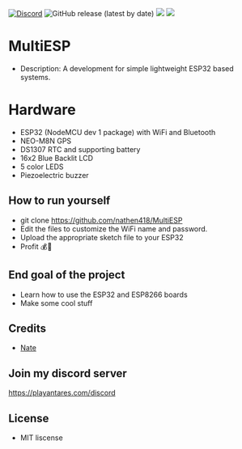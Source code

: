 [![Discord](https://discordapp.com/api/guilds/649703068799336454/widget.png)](https://discordapp.com/invite/KKYw763)
![GitHub release (latest by date)](https://img.shields.io/github/v/release/nathen418/MultiESP?style=social)
![](https://img.shields.io/github/repo-size/nathen418/MultiESP?color=Green&style=flat-square)
![](https://img.shields.io/tokei/lines/github/nathen418/MultiESP?style=flat-square)  

# MultiESP

- Description: A development for simple lightweight ESP32 based systems.

# Hardware
- ESP32 (NodeMCU dev 1 package) with WiFi and Bluetooth
- NEO-M8N GPS
- DS1307 RTC and supporting battery
- 16x2 Blue Backlit LCD
- 5 color LEDS
- Piezoelectric buzzer

## How to run yourself  

- git clone <https://github.com/nathen418/MultiESP>  
- Edit the files to customize the WiFi name and password.
- Upload the appropriate sketch file to your ESP32
- Profit 💰💸


## End goal of the project

- Learn how to use the ESP32 and ESP8266 boards
- Make some cool stuff


## Credits

- [Nate](https://nathen418.com)

## Join my discord server
<https://playantares.com/discord>

## License

- MIT liscense
